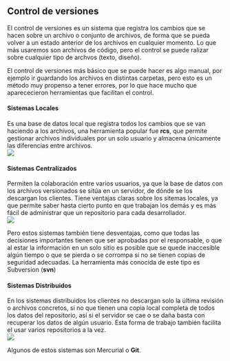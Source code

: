 <h2> Control de versiones </h2>
El control de versiones es un sistema que registra los cambios que se hacen sobre un archivo o conjunto de archivos, de forma que se pueda volver a un estado anterior de los archivos en cualquier momento.
Lo que más usaremos son archivos de código, pero el control se puede ralizar sobre cualquier tipo de archvos (texto, diseño).

El control de versiones más básico que se puede hacer es algo manual, por ejemplo ir guardando los archivos en distintas carpetas, pero esto es un método muy propenso a tener errores, por lo que hace mucho que aparececieron herramientas que facilitan el control.

<h4>Sistemas Locales</h4>
Es una base de datos local que registra todos los cambios que se van haciendo a los archivos, una herramienta popular fue <b>rcs</b>, que permite gestionar archivos individuales por un solo usuario y almacena únicamente las diferencias entre archivos.
<br>
<img src="https://git-scm.com/figures/18333fig0101-tn.png">

<h4>Sistemas Centralizados</h4>
Permiten la colaboración entre varios usuarios, ya que la base de datos con los archivos versionados se sitúa en un servidor, de dónde se los descargan los clientes. Tiene ventajas claras sobre los sitemas locales, ya que permite saber hasta cierto punto en que trabajan los demás y es más fácil de administrar que un repositorio para cada desarrollador.
<br>
<img src="https://git-scm.com/figures/18333fig0102-tn.png"/>

Pero estos sistemas también tiene desventajas, como que todas las decisiones importantes tienen que ser aprobadas por el responsable, o que al estar la información en un solo sitio es posible que se quede inaccesible algún tiempo o que se pierda o se corrompa si no se tienen copias de seguridad adecuadas.
La herramienta más conocida de este tipo es Subversion (<b>svn</b>)

<h4>Sistemas Distribuidos</h4>
En los sistemas distribuidos los clientes no descargan solo la última revisión o archivos concretos, si no que tienen una copia local completa de todos los datos del repositorio, así si el servidor se cae o se daña basta con recuperar los datos de algún usuario. Esta forma de trabajo también facilita el usar varios repositorios a la vez.
<br>
<img src="https://git-scm.com/figures/18333fig0103-tn.png"/>

Algunos de estos sistemas son Mercurial o <b>Git</b>.
